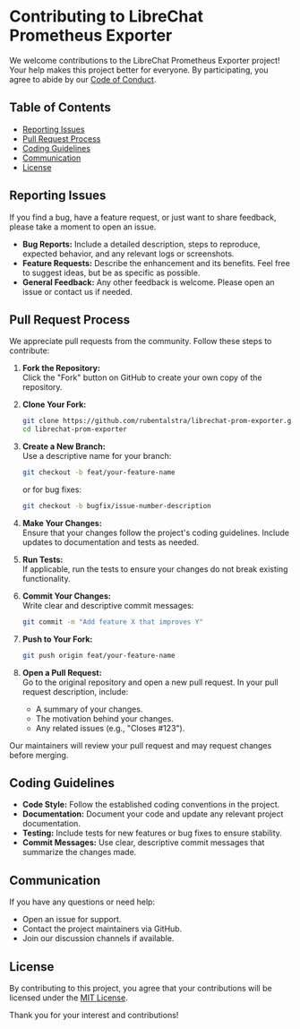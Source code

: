 # Contributing to LibreChat Prometheus Exporter

We welcome contributions to the LibreChat Prometheus Exporter project! Your help makes this project better for everyone. By participating, you agree to abide by our [Code of Conduct](CODE_OF_CONDUCT.md).

## Table of Contents
- [Reporting Issues](#reporting-issues)
- [Pull Request Process](#pull-request-process)
- [Coding Guidelines](#coding-guidelines)
- [Communication](#communication)
- [License](#license)

## Reporting Issues

If you find a bug, have a feature request, or just want to share feedback, please take a moment to open an issue.

- **Bug Reports:** Include a detailed description, steps to reproduce, expected behavior, and any relevant logs or screenshots.
- **Feature Requests:** Describe the enhancement and its benefits. Feel free to suggest ideas, but be as specific as possible.
- **General Feedback:** Any other feedback is welcome. Please open an issue or contact us if needed.

## Pull Request Process

We appreciate pull requests from the community. Follow these steps to contribute:

1. **Fork the Repository:**  
   Click the "Fork" button on GitHub to create your own copy of the repository.

2. **Clone Your Fork:**  
   ```bash
   git clone https://github.com/rubentalstra/librechat-prom-exporter.git
   cd librechat-prom-exporter
   ```

3. **Create a New Branch:**  
   Use a descriptive name for your branch:
   ```bash
   git checkout -b feat/your-feature-name
   ```
   or for bug fixes:
   ```bash
   git checkout -b bugfix/issue-number-description
   ```

4. **Make Your Changes:**  
   Ensure that your changes follow the project's coding guidelines. Include updates to documentation and tests as needed.

5. **Run Tests:**  
   If applicable, run the tests to ensure your changes do not break existing functionality.

6. **Commit Your Changes:**  
   Write clear and descriptive commit messages:
   ```bash
   git commit -m "Add feature X that improves Y"
   ```

7. **Push to Your Fork:**  
   ```bash
   git push origin feat/your-feature-name
   ```

8. **Open a Pull Request:**  
   Go to the original repository and open a new pull request. In your pull request description, include:
   - A summary of your changes.
   - The motivation behind your changes.
   - Any related issues (e.g., "Closes #123").

Our maintainers will review your pull request and may request changes before merging.

## Coding Guidelines

- **Code Style:** Follow the established coding conventions in the project.
- **Documentation:** Document your code and update any relevant project documentation.
- **Testing:** Include tests for new features or bug fixes to ensure stability.
- **Commit Messages:** Use clear, descriptive commit messages that summarize the changes made.

## Communication

If you have any questions or need help:
- Open an issue for support.
- Contact the project maintainers via GitHub.
- Join our discussion channels if available.

## License

By contributing to this project, you agree that your contributions will be licensed under the [MIT License](LICENSE).

Thank you for your interest and contributions!
